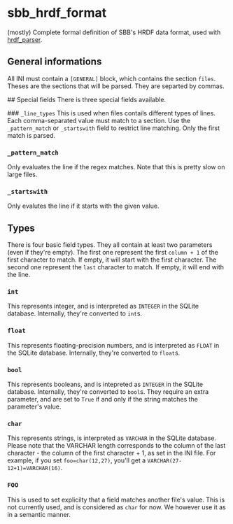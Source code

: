 # sbb_hrdf_format
(mostly) Complete formal definition of SBB's HRDF data format, used with [hrdf_parser](https://github.com/dvbmgr/hrdf_parser).

## General informations
All INI must contain a `[GENERAL]` block, which contains the section `files`. Theses are the sections that will be parsed. They are separted by commas.

## Special fields
There is three special fields available.

### `_line_types`
This is used when files contails different types of lines. Each comma-separated value must match to a section. Use the `_pattern_match` or `_startswith` field to restrict line matching. Only the first match is parsed.

### `_pattern_match`
Only evaluates the line if the regex matches. Note that this is pretty slow on large files.

### `_startswith`
Only evalutes the line if it starts with the given value.

## Types
There is four basic field types. They all contain at least two parameters (even if they're empty). The first one represent the first `column + 1` of the first character to match. If empty, it will start with the first character. The second one represent the `last` character to match. If empty, it will end with the line. 

### `int`
This represents integer, and is interpreted as `INTEGER` in the SQLite database. Internally, they're converted to `int`s.

### `float`
This represents floating-precision numbers, and is interpreted as `FLOAT` in the SQLite database. Internally, they're converted to `float`s.

### `bool`
This represents booleans, and is intepreted as `INTEGER` in the SQLite database. Internally, they're converted to `bool`s. They require an extra parameter, and are set to `True` if and only if the string matches the parameter's value.

### `char`
This represents strings, is interpreted as `VARCHAR` in the SQLite database. Please note that the VARCHAR length corresponds to the column of the last character - the column of the first character + 1, as set in the INI file. For example, if you set `foo=char(12,27)`, you'll get a `VARCHAR(27-12+1)=VARCHAR(16)`.

### `FOO`
This is used to set explicilty that a field matches another file's value. This is not currently used, and is considered as `char` for now. We however use it as in a semantic manner.
